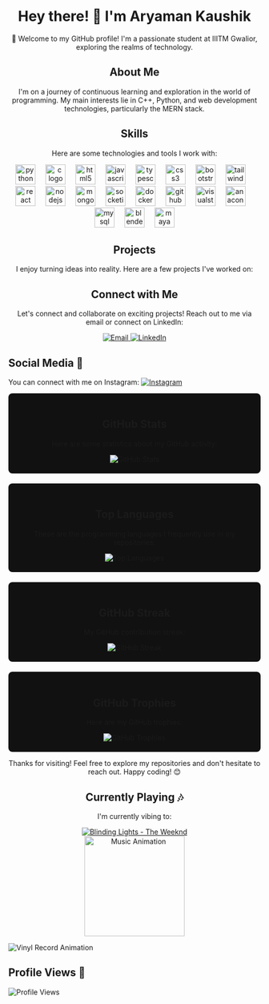 <!-- Header Section -->
<h1 align="center">Hey there! 👋 I'm Aryaman Kaushik</h1>

<!-- Introduction Section -->
<p align="center">🚀 Welcome to my GitHub profile! I'm a passionate student at IIITM Gwalior, exploring the realms of technology.</p>

<!-- About Me Section -->
<h2 align="center">About Me</h2>
<p align="center">I'm on a journey of continuous learning and exploration in the world of programming. My main interests lie in C++, Python, and web development technologies, particularly the MERN stack.</p>

<!-- Skills Section -->
<h2 align="center">Skills</h2>
<p align="center">Here are some technologies and tools I work with:</p>

<div align="center">
  <img src="https://cdn.jsdelivr.net/gh/devicons/devicon/icons/python/python-original.svg" height="40" alt="python logo" />
  <img width="12" />
  <img src="https://cdn.jsdelivr.net/gh/devicons/devicon/icons/c/c-original.svg" height="40" alt="c logo" />
  <img width="12" />
  <img src="https://cdn.jsdelivr.net/gh/devicons/devicon/icons/html5/html5-original.svg" height="40" alt="html5 logo" />
  <img width="12" />
  <img src="https://cdn.jsdelivr.net/gh/devicons/devicon/icons/javascript/javascript-original.svg" height="40" alt="javascript logo" />
  <img width="12" />
  <img src="https://cdn.jsdelivr.net/gh/devicons/devicon/icons/typescript/typescript-original.svg" height="40" alt="typescript logo" />
  <img width="12" />
  <img src="https://cdn.jsdelivr.net/gh/devicons/devicon/icons/css3/css3-original.svg" height="40" alt="css3 logo" />
  <img width="12" />
  <img src="https://cdn.jsdelivr.net/gh/devicons/devicon/icons/bootstrap/bootstrap-original.svg" height="40" alt="bootstrap logo" />
  <img width="12" />
  <img src="https://cdn.jsdelivr.net/gh/devicons/devicon/icons/tailwindcss/tailwindcss-original-wordmark.svg" height="40" alt="tailwindcss logo" />
  <img width="12" />
  <img src="https://cdn.jsdelivr.net/gh/devicons/devicon/icons/react/react-original.svg" height="40" alt="react logo" />
  <img width="12" />
  <img src="https://cdn.jsdelivr.net/gh/devicons/devicon/icons/nodejs/nodejs-original.svg" height="40" alt="nodejs logo" />
  <img width="12" />
  <img src="https://cdn.jsdelivr.net/gh/devicons/devicon/icons/mongodb/mongodb-original.svg" height="40" alt="mongodb logo" />
  <img width="12" />
  <img src="https://cdn.jsdelivr.net/gh/devicons/devicon/icons/socketio/socketio-original.svg" height="40" alt="socketio logo" />
  <img width="12" />
  <img src="https://cdn.jsdelivr.net/gh/devicons/devicon/icons/docker/docker-original.svg" height="40" alt="docker logo" />
  <img width="12" />
  <img src="https://cdn.jsdelivr.net/gh/devicons/devicon/icons/github/github-original.svg" height="40" alt="github logo" />
  <img width="12" />
  <img src="https://cdn.jsdelivr.net/gh/devicons/devicon/icons/visualstudio/visualstudio-plain.svg" height="40" alt="visualstudio logo" />
  <img width="12" />
  <img src="https://cdn.jsdelivr.net/gh/devicons/devicon/icons/anaconda/anaconda-original.svg" height="40" alt="anaconda logo" />
  <img width="12" />
  <img src="https://cdn.jsdelivr.net/gh/devicons/devicon/icons/mysql/mysql-original.svg" height="40" alt="mysql logo" />
  <img width="12" />
  <img src="https://cdn.jsdelivr.net/gh/devicons/devicon/icons/blender/blender-original.svg" height="40" alt="blender logo" />
  <img width="12" />
  <img src="https://cdn.jsdelivr.net/gh/devicons/devicon/icons/maya/maya-original.svg" height="40" alt="maya logo" />
</div>


<!-- Projects Section -->
<h2 align="center">Projects</h2>
<p align="center">I enjoy turning ideas into reality. Here are a few projects I've worked on:</p>

<!-- List Your Projects Here -->

<!-- Connect with Me Section -->
<h2 align="center">Connect with Me</h2>
<p align="center">Let's connect and collaborate on exciting projects! Reach out to me via email or connect on LinkedIn:</p>

<div align="center">
  <!-- Email -->
  <a href="mailto:arya16200@gmail.com" target="_blank">
    <img src="https://img.shields.io/badge/Email-arya16200%40gmail.com-ff69b4" alt="Email" />
  </a>

  <!-- LinkedIn -->
  <a href="https://www.linkedin.com/in/aryaman-kaushik/" target="_blank">
    <img src="https://img.shields.io/badge/LinkedIn-Aryaman%20Kaushik-blue" alt="LinkedIn" />
  </a>
</div>


<!-- Social Media Section -->
## Social Media 📱
You can connect with me on Instagram:
[![Instagram](https://img.shields.io/badge/Instagram-aryamankaushik1620-833AB4?style=for-the-badge&logo=instagram&logoColor=white)](https://www.instagram.com/aryamankaushik1620/?hl=en)


<!-- GitHub Stats Section -->
<div style="background-color: #111; padding: 20px; border-radius: 8px; margin-bottom: 20px;">
  <h2 align="center">GitHub Stats</h2>
  <p align="center">Here are some statistics about my GitHub activity:</p>

  <div align="center">
    <img src="https://github-readme-stats.vercel.app/api?username=Arya1620&show_icons=true&count_private=true" alt="GitHub Stats" />
  </div>
</div>

<!-- Top Languages Section -->
<div style="background-color: #111; padding: 20px; border-radius: 8px; margin-bottom: 20px;">
  <h2 align="center">Top Languages</h2>
  <p align="center">These are the programming languages I frequently use in my repositories:</p>

  <div align="center">
    <img src="https://github-readme-stats.vercel.app/api/top-langs/?username=Arya1620" alt="Top Languages" />
  </div>
</div>

<!-- GitHub Streak Section -->
<div style="background-color: #111; padding: 20px; border-radius: 8px; margin-bottom: 20px;">
  <h2 align="center">GitHub Streak</h2>
  <p align="center">My GitHub contribution streak:</p>

  <div align="center">
    <img src="https://github-readme-streak-stats.herokuapp.com/?user=Arya1620" alt="GitHub Streak" />
  </div>
</div>

<!-- GitHub Trophies Section -->
<div style="background-color: #111; padding: 20px; border-radius: 8px;">
  <h2 align="center">GitHub Trophies</h2>
  <p align="center">Here are my GitHub trophies:</p>

  <div align="center">
    <img src="https://github-profile-trophy.vercel.app/?username=Arya1620" alt="GitHub Trophies" />
  </div>
</div>




<!-- Footer Section -->
<p align="center">Thanks for visiting! Feel free to explore my repositories and don't hesitate to reach out. Happy coding! 😊</p>

<!-- Currently Playing Section -->
<h2 align="center">Currently Playing 🎶</h2>
<p align="center">I'm currently vibing to:</p>

<div align="center">
  <a href="https://open.spotify.com/track/0VjIjW4GlUZAMYd2vXMi3b">
    <img src="https://img.shields.io/badge/Blinding%20Lights-The%20Weeknd-1db954?style=for-the-badge&logo=spotify" alt="Blinding Lights - The Weeknd" />
  </a>
  <br />
  <img src="https://media.giphy.com/media/3o85xGocUH8RYvuyVi/giphy.gif" alt="Music Animation" width="200" height="200" />
</div>

<!-- Vinyl Record Animation -->
![Vinyl Record Animation](https://media.giphy.com/media/l0K3Zgs9iPvVofyWk/giphy.gif)

<!-- Profile Views Section -->
## Profile Views 👀
![Profile Views](https://komarev.com/ghpvc/?username=Arya1620)




